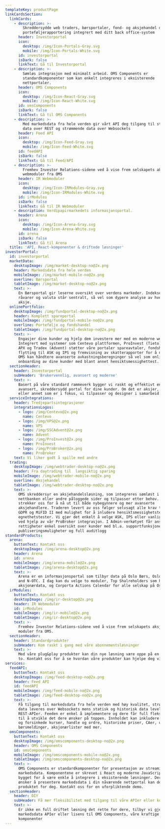```yaml
---
templateKey: productPage
linkCardsSection:
  linkCards:
    - description: >-
        Skreddersydde web traders, børsportaler, fond- og aksjehandel og
        porteføljerapportering integrert med ditt back office-system
      header: Investorportal
      icon:
        desktop: /img/Icon-Portals-Gray.svg
        mobile: /img/Icon-Portals-White.svg
      id: investorportal
      isDark: false
      linkText: Gå til Investorportal
    - description: >-
        Sømløs integrasjon med minimalt arbeid. OMS Components er
        standardkomponenter som kan enkelt integreres i eksisterende
        nettportaler.
      header: OMS Components
      icon:
        desktop: /img/Icon-React-Gray.svg
        mobile: /img/Icon-React-White.svg
      id: omsComponents
      isDark: false
      linkText: Gå til OMS Components
    - description: >-
        Med markedsdata fra hele verden gir vårt API deg tilgang til statisk
        data over REST og strømmende data over Websockets
      header: Feed API
      icon:
        desktop: /img/Icon-Feed-Gray.svg
        mobile: /img/Icon-Feed-White.svg
      id: feedAPI
      isDark: false
      linkText: Gå til Feed/API
    - description: >-
        Fremhev Investor Relations-sidene ved å vise frem selskapets aksje med
        webmoduler fra OMS
      header: IR Webmoduler
      icon:
        desktop: /img/Icon-IRModules-Gray.svg
        mobile: /img/Icon-IRModules-White.svg
      id: irModules
      isDark: false
      linkText: Gå til IR Webmoduler
    - description: Verdipapirmarkedets informasjonsportal.
      header: Arena
      icon:
        desktop: /img/Icon-Arena-Gray.svg
        mobile: /img/Icon-Arena-White.svg
      id: arena
      isDark: false
      linkText: Gå til Arena
  title: 'API, React-komponenter & driftede løsninger'
investorPortal:
  id: investorportal
  marketData:
    desktopImage: /img/market-desktop-no@2x.png
    header: Markedsdata fra hele verden
    mobileImage: /img/market-mobile-no@2x.png
    overline: Børsportal
    tabletImage: /img/market-desktop-no@2x.png
    text: >-
      En Børsportal gir leserne oversikt over verdens markeder. Indekser,
      råvarer og valuta står sentralt, så vel som dypere analyse av hver enkelt
      aksje.
  onlinePortfolio:
    desktopImage: /img/fundportal-desktop-no@2x.png
    header: Komplett spareportal
    mobileImage: /img/fundportal-mobile-no@2x.png
    overline: Portefølje og fondshandel
    tabletImage: /img/fundportal-desktop-no@2x.png
    text: >-
      Engasjer dine kunder og hjelp dem investere mer med en moderne webløsning.
      Integrert med systemer som Centevo plattformen, ProInvest (Tieto) eller
      APX og Tradex (Advent) støtter våre portaler spareavtaler, fondshandel,
      flytting til ASK og IPS og fremvisning av skatterapporter for å nevne noe.
      OMS kan håndtere avanserte avkastningsberegninger så vel som online
      onboarding av dine kunder med blant annet hensiktsmessighettest.
  sectionHeader:
    header: Investorportal
    subHeader: 'Brukervennlig, avansert og moderne'
    text: >-
      Basert på våre standard rammeverk bygger vi raskt og effektivt en
      avansert, skreddersydd portal for dine kunder. Om det er aksjer, fond
      eller annet som er i fokus, vi tilpasser og designer i samarbeid med deg.
  serviceIntegrations:
    header: Tredjepartsintegrasjoner
    integrationsLogos:
      - logo: /img/Centevo@2x.png
        name: Centevo
      - logo: /img/VPS@2x.png
        name: VPS
      - logo: /img/SSCAdvent@2x.png
        name: Advent
      - logo: /img/ProInvest@2x.png
        name: ProInvest
      - logo: /img/ProBroker@2x.png
        name: ProBroker
    text: Vi liker godt å spille med andre
  trading:
    desktopImage: /img/webtrader-desktop-no@2x.png
    header: Fra daytrading til  langsiktig sparing
    mobileImage: /img/webtrader-mobile-no@2x.png
    overline: Aksjehandel
    tabletImage: /img/webtrader-desktop-no@2x.png
    text: >-
      OMS skreddersyr en aksjehandelsløsning, som integreres sømløst i
      nettbanken eller andre påloggede sider og tilpasser etter behov. Vi
      strekker oss for å nå ut til både nybegynnere og mer avanserte
      aksjehandlere. Traderen levert av oss følger selvsagt alle krav til UU,
      GDPR og MiFID II med mulighet for å inludere hensiktsmessighetstester og
      egnethetstester. Vi gjør det enkelt å velge ASK, IPS eller vanlig konto
      ved hjelp av vår ProBroker integrasjon. I Admin-verkøtyet får ansatte med
      rettigheter enkel oversikt over kunder med bl.a. supportfunksjoner,
      publiseringsmuligheter og full auditlogg
standardProducts:
  arena:
    buttonText: Kontakt oss
    desktopImage: /img/arena-desktop@2x.png
    header: Arena
    id: arena
    mobileImage: /img/arena-mobile@2x.png
    tabletImage: /img/arena-desktop@2x.png
    text: >-
      Arena er en informasjonsportal som tilbyr data på Oslo Børs, Oslo Axess
      and N-OTC. I dag kan du velge to moduler, Top Shalreholders som har
      aksjonærdata, og Corporta Actions Calendar for alle selskap på Oslo Børs.
  irModules:
    buttonText: Kontakt oss
    desktopImage: /img/ir-desktop@2x.png
    header: IR Webmoduler
    id: irModules
    mobileImage: /img/ir-mobile@2x.png
    tabletImage: /img/ir-desktop@2x.png
    text: >-
      Fremhev Investor Relations-sidene ved å vise frem selskapets aksje med
      moduler fra OMS.
  sectionHeader:
    header: Standardprodukter
    subHeader: Kom raskt i gang med våre abonnementsløsninger
    text: >-
      Med våre plug&play produkter kan din nye løsning være oppe på en dag eller
      to. Kontakt oss for å se hvordan våre produkter kan hjelpe deg videre!
services:
  feedAPI:
    buttonText: Kontakt oss
    desktopImage: /img/feed-desktop-no@2x.png
    header: Feed API
    id: feedAPI
    mobileImage: /img/feed-mobile-no@2x.png
    tabletImage: /img/feed-desktop-no@2x.png
    text: >-
      Få tilgang til markedsdata fra hele verden med høy kvalitet, strømmende
      data leveres over Websockets mens statisk og historisk data levelers over
      REST-APIer. Feeden er enkel å implementere og dere får full fleksibilitet
      til å utvikle det dere ønsker på toppen. Innholdet kan inkludere sanntid
      og forsinkede kurser, handle og ordre, historiske priser, CAer, utbytte,
      børsmeldinger, aksjonærlister med mer.
  omsComponents:
    buttonText: Kontakt oss
    desktopImage: /img/omscomponents-desktop-no@2x.png
    header: OMS Components
    id: omsComponents
    mobileImage: /img/omscomponents-mobile-no@2x.png
    tabletImage: /img/omscomponents-desktop-no@2x.png
    text: >-
      OMS Components er standardkomponenter for presentasjon av streaming
      markedsdata. Komponentene er skrevet i React og moderne JavaScript og
      bygget for å være enkle å integrere i eksisterende løsninger. Dersom du
      ønsker å presentere markedsdata i din nåværende nettportal kan dette være
      produktet for deg. Kontakt oss for en uforpliktende demo.
  sectionHeader:
    header: DIY
    subHeader: Få mer fleksibilitet med tilgang til våre APIer eller komponentbibliotek
    text: >-
      Er ikke en full driftet løsning det rette for dere, tilbyr vi gjerne
      markedsdata APIer eller lisens til OMS Components, våre kraftige React
      komponenter
---
```

